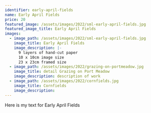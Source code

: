 ```yaml
---
identifier: early-april-fields
name: Early April Fields
price: 20
featured_image: /assets/images/2022/sml-early-april-fields.jpg
featured_image_title: Early April Fields
images:
  - image_path: /assets/images/2022/sml-early-april-fields.jpg
    image_title: Early April Fields
    image_description: |-
      9 layers of hand-cut paper
      10 x 10cm image size
      23 x 23cm framed size
  - image_path: /assets/images/2022/grazing-on-portmeadow.jpg
    image_title: detail Grazing on Port Meadow
    image_description: description of work
  - image_path: /assets/images/2022/cornfields.jpg
    image_title: Cornfields
    image_description:
---
```

Here is my text for Early April Fields